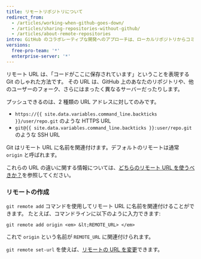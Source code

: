```yaml
---
title: リモートリポジトリについて
redirect_from:
  - /articles/working-when-github-goes-down/
  - /articles/sharing-repositories-without-github/
  - /articles/about-remote-repositories
intro: GitHub のコラボレーティブな開発へのアプローチは、ローカルリポジトリからコミットを公開して、他者が見たり、フェッチしたり、更新したりできるようにすることに依存しています。
versions:
  free-pro-team: '*'
  enterprise-server: '*'
---
```


リモート URL は、「コードがここに保存されています」ということを表現する Git のしゃれた方法です。 その URL は、GitHub 上のあなたのリポジトリや、他のユーザーのフォーク、さらにはまったく異なるサーバーだったりします。

プッシュできるのは、2 種類の URL アドレスに対してのみです。

* `https://{{ site.data.variables.command_line.backticks }}/user/repo.git` のような HTTPS URL
* `git@{{ site.data.variables.command_line.backticks }}:user/repo.git` のような SSH URL

Git はリモート URL に名前を関連付けます。デフォルトのリモートは通常 `origin` と呼ばれます。

これらの URL の違いに関する情報については、[どちらのリモート URL を使うべきか？](/articles/which-remote-url-should-i-use)を参照してください。

### リモートの作成

`git remote add` コマンドを使用してリモート URL に名前を関連付けることができます。 たとえば、コマンドラインに以下のように入力できます:

```shell
git remote add origin <em> &lt;REMOTE_URL> </em>
```

これで `origin` という名前が `REMOTE_URL` に関連付けられます。

`git remote set-url` を使えば、[リモートの URL を変更](/articles/changing-a-remote-s-url)できます。
